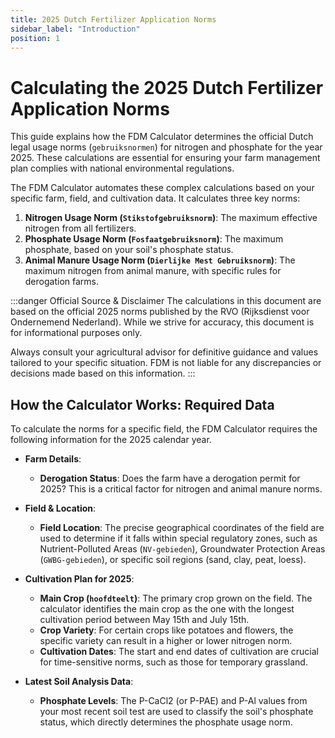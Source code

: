 ```yaml
---
title: 2025 Dutch Fertilizer Application Norms
sidebar_label: "Introduction"
position: 1
---
```


# Calculating the 2025 Dutch Fertilizer Application Norms

This guide explains how the FDM Calculator determines the official Dutch legal usage norms (`gebruiksnormen`) for nitrogen and phosphate for the year 2025. These calculations are essential for ensuring your farm management plan complies with national environmental regulations.

The FDM Calculator automates these complex calculations based on your specific farm, field, and cultivation data. It calculates three key norms:

1.  **Nitrogen Usage Norm (`Stikstofgebruiksnorm`)**: The maximum effective nitrogen from all fertilizers.
2.  **Phosphate Usage Norm (`Fosfaatgebruiksnorm`)**: The maximum phosphate, based on your soil's phosphate status.
3.  **Animal Manure Usage Norm (`Dierlijke Mest Gebruiksnorm`)**: The maximum nitrogen from animal manure, with specific rules for derogation farms.

:::danger Official Source & Disclaimer
The calculations in this document are based on the official 2025 norms published by the RVO (Rijksdienst voor Ondernemend Nederland). While we strive for accuracy, this document is for informational purposes only.

Always consult your agricultural advisor for definitive guidance and values tailored to your specific situation. FDM is not liable for any discrepancies or decisions made based on this information.
:::

## How the Calculator Works: Required Data

To calculate the norms for a specific field, the FDM Calculator requires the following information for the 2025 calendar year.

*   **Farm Details**:
    *   **Derogation Status**: Does the farm have a derogation permit for 2025? This is a critical factor for nitrogen and animal manure norms.

*   **Field & Location**:
    *   **Field Location**: The precise geographical coordinates of the field are used to determine if it falls within special regulatory zones, such as Nutrient-Polluted Areas (`NV-gebieden`), Groundwater Protection Areas (`GWBG-gebieden`), or specific soil regions (sand, clay, peat, loess).

*   **Cultivation Plan for 2025**:
    *   **Main Crop (`hoofdteelt`)**: The primary crop grown on the field. The calculator identifies the main crop as the one with the longest cultivation period between May 15th and July 15th.
    *   **Crop Variety**: For certain crops like potatoes and flowers, the specific variety can result in a higher or lower nitrogen norm.
    *   **Cultivation Dates**: The start and end dates of cultivation are crucial for time-sensitive norms, such as those for temporary grassland.

*   **Latest Soil Analysis Data**:
    *   **Phosphate Levels**: The P-CaCl2 (or P-PAE) and P-Al values from your most recent soil test are used to classify the soil's phosphate status, which directly determines the phosphate usage norm.

